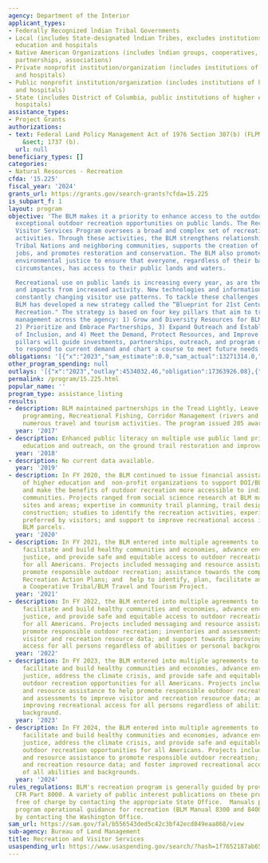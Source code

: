 ```yaml
---
agency: Department of the Interior
applicant_types:
- Federally Recognized lndian Tribal Governments
- Local (includes State-designated lndian Tribes, excludes institutions of higher
  education and hospitals
- Native American Organizations (includes lndian groups, cooperatives, corporations,
  partnerships, associations)
- Private nonprofit institution/organization (includes institutions of higher education
  and hospitals)
- Public nonprofit institution/organization (includes institutions of higher education
  and hospitals)
- State (includes District of Columbia, public institutions of higher education and
  hospitals)
assistance_types:
- Project Grants
authorizations:
- text: Federal Land Policy Management Act of 1976 Section 307(b) (FLPMA) 43 U.S.C.
    &sect; 1737 (b).
  url: null
beneficiary_types: []
categories:
- Natural Resources - Recreation
cfda: '15.225'
fiscal_year: '2024'
grants_url: https://grants.gov/search-grants?cfda=15.225
is_subpart_f: 1
layout: program
objective: 'The BLM makes it a priority to enhance access to the outdoors and to promote
  exceptional outdoor recreation opportunities on public lands. The Recreation and
  Visitor Services Program oversees a broad and complex set of recreation-related
  activities. Through these activities, the BLM strengthens relationships with sovereign
  Tribal Nations and neighboring communities, supports the creation of recreation-related
  jobs, and promotes restoration and conservation. The BLM also promotes equity and
  environmental justice to ensure that everyone, regardless of their background or
  circumstances, has access to their public lands and waters.

  Recreational use on public lands is increasing every year, as are the challenges
  and impacts from increased activity. New technologies and information sharing are
  constantly changing visitor use patterns. To tackle these challenges head-on, the
  BLM has developed a new strategy called the “Blueprint for 21st Century Outdoor
  Recreation." The strategy is based on four key pillars that aim to transform recreation
  management across the agency: 1) Grow and Diversity Resources for BLM Recreation,
  2) Prioritize and Embrace Partnerships, 3) Expand Outreach and Establish a Culture
  of Inclusion, and 4) Meet the Demand, Protect Resources, and Improve Access. These
  pillars will guide investments, partnerships, outreach, and program development
  to respond to current demand and chart a course to meet future needs.'
obligations: '[{"x":"2023","sam_estimate":0.0,"sam_actual":13271314.0,"usa_spending_actual":13121944.92},{"x":"2024","sam_estimate":0.0,"sam_actual":18890054.0,"usa_spending_actual":18055804.35},{"x":"2025","sam_estimate":0.0,"sam_actual":15000000.0,"usa_spending_actual":0.0}]'
other_program_spending: null
outlays: '[{"x":"2023","outlay":4534032.46,"obligation":17363926.08},{"x":"2024","outlay":920005.24,"obligation":2921144.14},{"x":"2025","outlay":0.0,"obligation":0.0}]'
permalink: /program/15.225.html
popular_name: ''
program_type: assistance_listing
results:
- description: BLM maintained partnerships in the Tread Lightly, Leave No Trace, Interpretive
    programming, Recreational Fishing, Corridor Management (rivers and trails) and
    numerous travel and tourism activities. The program issued 205 awards.
  year: '2017'
- description: Enhanced public literacy on multiple use public land principles through
    education and outreach, on the ground trail restoration and improvements.
  year: '2018'
- description: No current data available.
  year: '2019'
- description: In FY 2020, the BLM continued to issue financial assistance to institutions
    of higher education and  non-profit organizations to support DOI/BLM priorities
    and make the benefits of outdoor recreation more accessible to individuals and
    communities. Projects ranged from social science research at BLM managed recreation
    sites and areas; expertise in community trail planning, trail design, layout and
    construction; studies to identify the recreation activities, experiences and benefits
    preferred by visitors; and support to improve recreational access into land locked
    BLM parcels.
  year: '2020'
- description: In FY 2021, the BLM entered into multiple agreements to encourage,
    facilitate and build healthy communities and economies, advance environmental
    justice, and provide safe and equitable access to outdoor recreation opportunities
    for all Americans. Projects included messaging and resource assistance to help
    promote responsible outdoor recreation; assistance towards the completion of Motorized
    Recreation Action Plans; and  help to identify, plan, facilitate and complete
    a Cooperative Tribal/BLM Travel and Tourism Project.
  year: '2021'
- description: In FY 2022, the BLM entered into multiple agreements to encourage,
    facilitate and build healthy communities and economies, advance environmental
    justice, and provide safe and equitable access to outdoor recreation opportunities
    for all Americans. Projects included messaging and resource assistance to help
    promote responsible outdoor recreation; inventories and assessments to improve
    visitor and recreation resource data; and support towards improving recreational
    access for all persons regardless of abilities or personal background.
  year: '2022'
- description: In FY 2023, the BLM entered into multiple agreements to encourage,
    facilitate and build healthy communities and economies, advance environmental
    justice, address the climate crisis, and provide safe and equitable access to
    outdoor recreation opportunities for all Americans. Projects included messaging
    and resource assistance to help promote responsible outdoor recreation; inventories
    and assessments to improve visitor and recreation resource data; and support towards
    improving recreational access for all persons regardless of abilities or personal
    background.
  year: '2023'
- description: In FY 2024, the BLM entered into multiple agreements to encourage,
    facilitate and build healthy communities and economies, advance environmental
    justice, address the climate crisis, and provide safe and equitable access to
    outdoor recreation opportunities for all Americans. Projects included messaging
    and resource assistance to promote responsible outdoor recreation; enhance visitor
    and recreation resource data; and foster improved recreational access for people
    of all abilities and backgrounds.
  year: '2024'
rules_regulations: BLM's recreation program is generally guided by provisions in 43
  CFR Part 8000. A variety of public interest publications on these programs are available
  free of charge by contacting the appropriate State Office.  Manuals providing basic
  program operational guidance for recreation (BLM Manual 8300 and 8400) may be obtained
  by contacting the Washington Office.
sam_url: https://sam.gov/fal/b556543ded5c42c3bf42ecd849eaa868/view
sub-agency: Bureau of Land Management
title: Recreation and Visitor Services
usaspending_url: https://www.usaspending.gov/search/?hash=1f7652187ab65192fe93203b1ca73dc9
---
```

